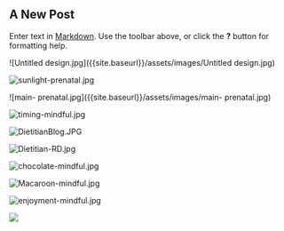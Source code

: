 ## A New Post

Enter text in [Markdown](http://daringfireball.net/projects/markdown/). Use the toolbar above, or click the **?** button for formatting help.

![Untitled design.jpg]({{site.baseurl}}/assets/images/Untitled design.jpg)

![sunlight-prenatal.jpg]({{site.baseurl}}/assets/images/sunlight-prenatal.jpg)

![main- prenatal.jpg]({{site.baseurl}}/assets/images/main- prenatal.jpg)

![timing-mindful.jpg]({{site.baseurl}}/assets/images/timing-mindful.jpg)

![DietitianBlog.JPG]({{site.baseurl}}/assets/images/DietitianBlog.JPG)

![Dietitian-RD.jpg]({{site.baseurl}}/assets/images/Dietitian-RD.jpg)

![chocolate-mindful.jpg]({{site.baseurl}}/assets/images/chocolate-mindful.jpg)

![Macaroon-mindful.jpg]({{site.baseurl}}/assets/images/Macaroon-mindful.jpg)

![enjoyment-mindful.jpg]({{site.baseurl}}/assets/images/enjoyment-mindful.jpg)

![]({{site.baseurl}}/assets/images/Untitled%20design.jpg)